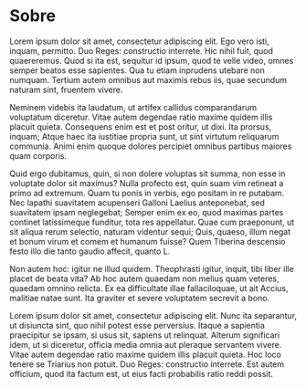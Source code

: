 # Sobre
Lorem ipsum dolor sit amet, consectetur adipiscing elit. Ego vero isti, inquam, permitto. Duo Reges: constructio interrete. Hic nihil fuit, quod quaereremus. Quod si ita est, sequitur id ipsum, quod te velle video, omnes semper beatos esse sapientes. Qua tu etiam inprudens utebare non numquam. Tertium autem omnibus aut maximis rebus iis, quae secundum naturam sint, fruentem vivere. 

Neminem videbis ita laudatum, ut artifex callidus comparandarum voluptatum diceretur. Vitae autem degendae ratio maxime quidem illis placuit quieta. Consequens enim est et post oritur, ut dixi. Ita prorsus, inquam; Atque haec ita iustitiae propria sunt, ut sint virtutum reliquarum communia. Animi enim quoque dolores percipiet omnibus partibus maiores quam corporis. 

Quid ergo dubitamus, quin, si non dolere voluptas sit summa, non esse in voluptate dolor sit maximus? Nulla profecto est, quin suam vim retineat a primo ad extremum. Quam tu ponis in verbis, ego positam in re putabam. Nec lapathi suavitatem acupenseri Galloni Laelius anteponebat, sed suavitatem ipsam neglegebat; Semper enim ex eo, quod maximas partes continet latissimeque funditur, tota res appellatur. Quae cum praeponunt, ut sit aliqua rerum selectio, naturam videntur sequi; Quis, quaeso, illum negat et bonum virum et comem et humanum fuisse? Quem Tiberina descensio festo illo die tanto gaudio affecit, quanto L. 

Non autem hoc: igitur ne illud quidem. Theophrasti igitur, inquit, tibi liber ille placet de beata vita? Ab hoc autem quaedam non melius quam veteres, quaedam omnino relicta. Ex ea difficultate illae fallaciloquae, ut ait Accius, malitiae natae sunt. Ita graviter et severe voluptatem secrevit a bono. 

Lorem ipsum dolor sit amet, consectetur adipiscing elit. Nunc ita separantur, ut disiuncta sint, quo nihil potest esse perversius. Itaque a sapientia praecipitur se ipsam, si usus sit, sapiens ut relinquat. Alterum significari idem, ut si diceretur, officia media omnia aut pleraque servantem vivere. Vitae autem degendae ratio maxime quidem illis placuit quieta. Hoc loco tenere se Triarius non potuit. Duo Reges: constructio interrete. Est autem officium, quod ita factum est, ut eius facti probabilis ratio reddi possit. 


